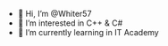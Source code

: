 - 👋 Hi, I’m @Whiter57
- 👀 I’m interested in C++ & C#
- 🌱 I’m currently learning in IT Academy

<!---
Whiter57/Whiter57 is a ✨ special ✨ repository because its `README.md` (this file) appears on your GitHub profile.
You can click the Preview link to take a look at your changes.
--->
